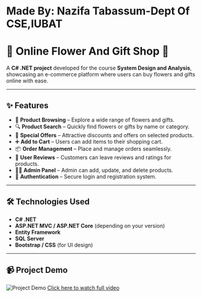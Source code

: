 # Made By: Nazifa Tabassum-Dept Of CSE,IUBAT

# 🌸 Online Flower And Gift Shop 🎁

A **C# .NET project** developed for the course **System Design and Analysis**, showcasing an e-commerce platform where users can buy flowers and gifts online with ease.  

---

## ✨ Features

- 🛒 **Product Browsing** – Explore a wide range of flowers and gifts.  
- 🔍 **Product Search** – Quickly find flowers or gifts by name or category.  
- 🎁 **Special Offers** – Attractive discounts and offers on selected products.  
- ➕ **Add to Cart** – Users can add items to their shopping cart.  
- 📦 **Order Management** – Place and manage orders seamlessly.  
- 📝 **User Reviews** – Customers can leave reviews and ratings for products.  
- 👩‍💼 **Admin Panel** – Admin can add, update, and delete products.  
- 🔐 **Authentication** – Secure login and registration system.  

---

## 🛠️ Technologies Used

- **C# .NET**  
- **ASP.NET MVC / ASP.NET Core** (depending on your version)  
- **Entity Framework**  
- **SQL Server**  
- **Bootstrap / CSS** (for UI design)  

---
## 📹 Project Demo
![Project Demo](https://github.com/tabassumnazifa/FlowerGiftShop/raw/refs/heads/main/demo.gif)
[Click here to watch full video](https://github.com/tabassumnazifa/FlowerGiftShop/raw/refs/heads/main/06a2b1d7-6787-4dc0-a089-f2899c3f30c0.mp4)


